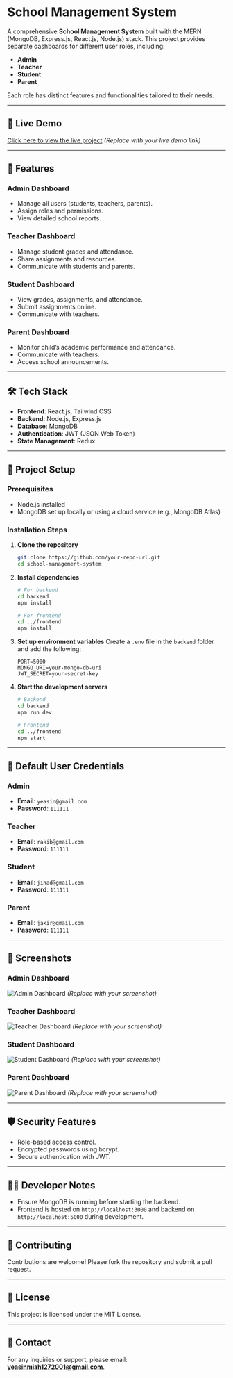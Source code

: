 # School Management System

A comprehensive **School Management System** built with the MERN (MongoDB, Express.js, React.js, Node.js) stack. This project provides separate dashboards for different user roles, including:

- **Admin**
- **Teacher**
- **Student**
- **Parent**

Each role has distinct features and functionalities tailored to their needs.

---

## 🔗 Live Demo

[Click here to view the live project](#) _(Replace with your live demo link)_

---

## 🚀 Features

### Admin Dashboard

- Manage all users (students, teachers, parents).
- Assign roles and permissions.
- View detailed school reports.

### Teacher Dashboard

- Manage student grades and attendance.
- Share assignments and resources.
- Communicate with students and parents.

### Student Dashboard

- View grades, assignments, and attendance.
- Submit assignments online.
- Communicate with teachers.

### Parent Dashboard

- Monitor child’s academic performance and attendance.
- Communicate with teachers.
- Access school announcements.

---

## 🛠️ Tech Stack

- **Frontend**: React.js, Tailwind CSS
- **Backend**: Node.js, Express.js
- **Database**: MongoDB
- **Authentication**: JWT (JSON Web Token)
- **State Management**: Redux

---

## 📂 Project Setup

### Prerequisites

- Node.js installed
- MongoDB set up locally or using a cloud service (e.g., MongoDB Atlas)

### Installation Steps

1. **Clone the repository**

   ```bash
   git clone https://github.com/your-repo-url.git
   cd school-management-system
   ```

2. **Install dependencies**

   ```bash
   # For backend
   cd backend
   npm install

   # For frontend
   cd ../frontend
   npm install
   ```

3. **Set up environment variables**
   Create a `.env` file in the `backend` folder and add the following:

   ```env
   PORT=5000
   MONGO_URI=your-mongo-db-uri
   JWT_SECRET=your-secret-key
   ```

4. **Start the development servers**

   ```bash
   # Backend
   cd backend
   npm run dev

   # Frontend
   cd ../frontend
   npm start
   ```

---

## 🔐 Default User Credentials

### Admin

- **Email**: `yeasin@gmail.com`
- **Password**: `111111`

### Teacher

- **Email**: `rakib@gmail.com`
- **Password**: `111111`

### Student

- **Email**: `jihad@gmail.com`
- **Password**: `111111`

### Parent

- **Email**: `jakir@gmail.com`
- **Password**: `111111`

---

## 📸 Screenshots

### Admin Dashboard

![Admin Dashboard](#) _(Replace with your screenshot)_

### Teacher Dashboard

![Teacher Dashboard](#) _(Replace with your screenshot)_

### Student Dashboard

![Student Dashboard](#) _(Replace with your screenshot)_

### Parent Dashboard

![Parent Dashboard](#) _(Replace with your screenshot)_

---

## 🛡️ Security Features

- Role-based access control.
- Encrypted passwords using bcrypt.
- Secure authentication with JWT.

---

## 🧑‍💻 Developer Notes

- Ensure MongoDB is running before starting the backend.
- Frontend is hosted on `http://localhost:3000` and backend on `http://localhost:5000` during development.

---

## 🤝 Contributing

Contributions are welcome! Please fork the repository and submit a pull request.

---

## 📜 License

This project is licensed under the MIT License.

---

## 💬 Contact

For any inquiries or support, please email: **yeasinmiah1272001@gmail.com**.
